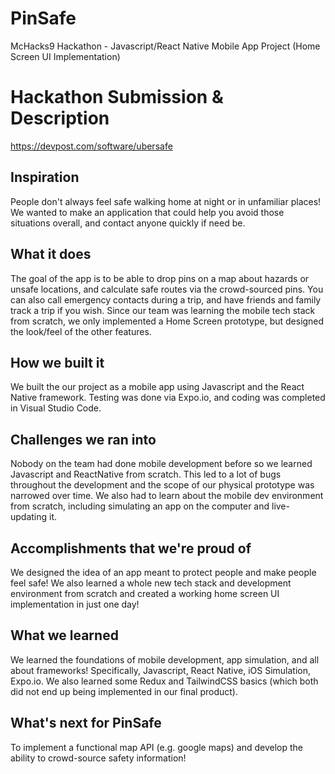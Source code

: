 # PinSafe
McHacks9 Hackathon - Javascript/React Native Mobile App Project (Home Screen UI Implementation)


# Hackathon Submission & Description

https://devpost.com/software/ubersafe

## Inspiration
People don't always feel safe walking home at night or in unfamiliar places! We wanted to make an application that could help you avoid those situations overall, and contact anyone quickly if need be.

## What it does
The goal of the app is to be able to drop pins on a map about hazards or unsafe locations, and calculate safe routes via the crowd-sourced pins. You can also call emergency contacts during a trip, and have friends and family track a trip if you wish. Since our team was learning the mobile tech stack from scratch, we only implemented a Home Screen prototype, but designed the look/feel of the other features.

## How we built it
We built the our project as a mobile app using Javascript and the React Native framework. Testing was done via Expo.io, and coding was completed in Visual Studio Code. 

## Challenges we ran into
Nobody on the team had done mobile development before so we learned Javascript and ReactNative from scratch. This led to a lot of bugs throughout the development and the scope of our physical prototype was narrowed over time. We also had to learn about the mobile dev environment from scratch, including simulating an app on the computer and live-updating it.

## Accomplishments that we're proud of
We designed the idea of an app meant to protect people and make people feel safe! We also learned a whole new tech stack and development environment from scratch and created a working home screen UI implementation in just one day!

## What we learned
We learned the foundations of mobile development, app simulation, and all about frameworks! Specifically, Javascript, React Native, iOS Simulation, Expo.io. We also learned some Redux and TailwindCSS basics (which both did not end up being implemented in our final product).

## What's next for PinSafe
To implement a functional map API (e.g. google maps) and develop the ability to crowd-source safety information!
